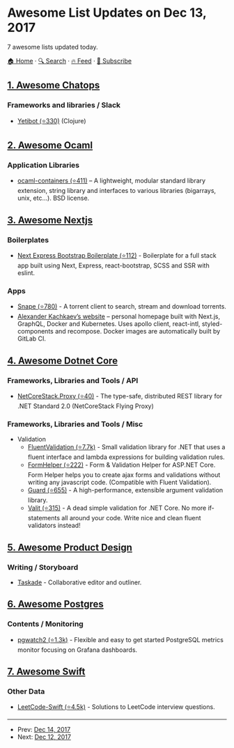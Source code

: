 # Awesome List Updates on Dec 13, 2017

7 awesome lists updated today.

[🏠 Home](/README.md) · [🔍 Search](https://www.trackawesomelist.com/search/) · [🔥 Feed](https://www.trackawesomelist.com/rss.xml) · [📮 Subscribe](https://trackawesomelist.us17.list-manage.com/subscribe?u=d2f0117aa829c83a63ec63c2f&id=36a103854c)



## [1. Awesome Chatops](/content/exAspArk/awesome-chatops/README.md)

### Frameworks and libraries / Slack

*   [Yetibot (⭐330)](https://github.com/yetibot/yetibot) (Clojure)

## [2. Awesome Ocaml](/content/ocaml-community/awesome-ocaml/README.md)

### Application Libraries

*   [ocaml-containers (⭐411)](https://github.com/c-cube/ocaml-containers) – A lightweight, modular standard library extension, string library and interfaces to various libraries (bigarrays, unix, etc...). BSD license.

## [3. Awesome Nextjs](/content/unicodeveloper/awesome-nextjs/README.md)

### Boilerplates

*   [Next Express Bootstrap Boilerplate (⭐112)](https://github.com/MustansirZia/next-express-bootstrap-boilerplate) - Boilerplate for a full stack app built using Next, Express, react-bootstrap, SCSS and SSR with eslint.

### Apps

*   [Snape (⭐780)](https://github.com/ritz078/snape) - A torrent client to search, stream and download torrents.
*   [Alexander Kachkaev’s website](https://gitlab.com/kachkaev/website-frontend/) – personal homepage built with Next.js, GraphQL, Docker and Kubernetes. Uses apollo client, react-intl, styled-components and recompose. Docker images are automatically built by GitLab CI.

## [4. Awesome Dotnet Core](/content/thangchung/awesome-dotnet-core/README.md)

### Frameworks, Libraries and Tools / API

*   [NetCoreStack.Proxy (⭐40)](https://github.com/NetCoreStack/Proxy) - The type-safe, distributed REST library for .NET Standard 2.0 (NetCoreStack Flying Proxy)

### Frameworks, Libraries and Tools / Misc

*   Validation
    *   [FluentValidation (⭐7.7k)](https://github.com/JeremySkinner/FluentValidation) - Small validation library for .NET that uses a fluent interface and lambda expressions for building validation rules.
    *   [FormHelper (⭐222)](https://github.com/SinanBozkus/FormHelper) - Form & Validation Helper for ASP.NET Core. Form Helper helps you to create ajax forms and validations without writing any javascript code. (Compatible with Fluent Validation).
    *   [Guard (⭐655)](https://github.com/safakgur/guard) - A high-performance, extensible argument validation library.
    *   [Valit (⭐315)](https://github.com/valit-stack/Valit) - A dead simple validation for .NET Core. No more if-statements all around your code. Write nice and clean fluent validators instead!

## [5. Awesome Product Design](/content/ttt30ga/awesome-product-design/README.md)

### Writing / Storyboard

*   [Taskade](https://www.taskade.com/) - Collaborative editor and outliner.

## [6. Awesome Postgres](/content/dhamaniasad/awesome-postgres/README.md)

### Contents / Monitoring

*   [pgwatch2 (⭐1.3k)](https://github.com/cybertec-postgresql/pgwatch2) - Flexible and easy to get started PostgreSQL metrics monitor focusing on Grafana dashboards.

## [7. Awesome Swift](/content/matteocrippa/awesome-swift/README.md)

### Other Data

*   [LeetCode-Swift (⭐4.5k)](https://github.com/soapyigu/LeetCode-Swift) - Solutions to LeetCode interview questions.

---

- Prev: [Dec 14, 2017](/content/2017/12/14/README.md)
- Next: [Dec 12, 2017](/content/2017/12/12/README.md)